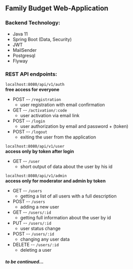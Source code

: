 ## Family Budget Web-Application

### Backend Technology:
* Java 11
* Spring Boot (Data, Security)
* JWT
* MailSender
* Postgresql
* Flyway

### REST API endpoints:
`localhost:8080/api/v1/auth`  
**free access for everyone**  
* POST -- `/registration`
  * user registration with email confirmation
* GET -- `/activation/:code`
  * user activation via email link
* POST -- `/login`
  * user authorization by email and password + (token)
* POST -- `/logout`
  * exiting the user from the application

`localhost:8080/api/v1/user`  
**access only by token after login**
* GET -- `/user`
  * short output of data about the user by his id

`localhost:8080/api/v1/admin`  
**access only for moderator and admin by token**  
* GET -- `/users`
  * getting a list of all users with a full description
* POST -- `/users`
  * adding a new user
* GET -- `/users/:id`
  * getting full information about the user by id
* PUT -- `/users/:id`
  * user status change
* POST -- `/users/:id`
  * changing any user data
* DELETE -- `/users/:id`
  * deleting a user

#### _to be continued..._
